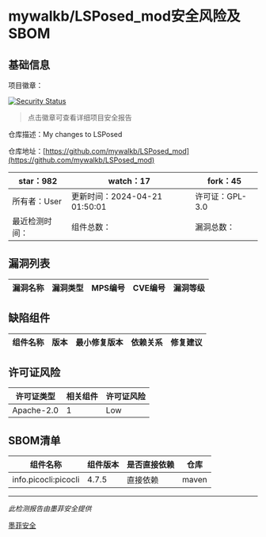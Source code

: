 # mywalkb/LSPosed_mod安全风险及SBOM

## 基础信息

项目徽章：

[![Security Status](https://www.murphysec.com/platform3/v31/badge/1782112637450113024.svg)](https://www.murphysec.com/console/report/1684079649621098496/1782112637450113024)

> 点击徽章可查看详细项目安全报告

仓库描述：My changes to LSPosed

仓库地址：[https://github.com/mywalkb/LSPosed_mod](https://github.com/mywalkb/LSPosed_mod)

| star：982 | watch：17 | fork：45 |
| ----------- | -------------- | ------------ |
| 所有者：User | 更新时间：2024-04-21 01:50:01 | 许可证：GPL-3.0 |
| 最近检测时间： | 组件总数： | 漏洞总数： |




## 漏洞列表

| 漏洞名称 | 漏洞类型 | MPS编号 | CVE编号 | 漏洞等级 |
| ------- | ------ | ------- | ------ | ----- |





## 缺陷组件

| 组件名称 | 版本 | 最小修复版本 | 依赖关系 | 修复建议 |
| -------- | ---- | ------------ | -------- | -------- |





## 许可证风险

| 许可证类型 | 相关组件 | 许可证风险 |
| ---------- | -------- | ---------- |
|Apache-2.0|1|Low|




## SBOM清单

| 组件名称 | 组件版本 | 是否直接依赖 | 仓库 |
| -------- | -------- | ------------ | ---- |
|info.picocli:picocli|4.7.5|直接依赖|maven|


------

*此检测报告由墨菲安全提供*

[墨菲安全](www.murphysec.com)